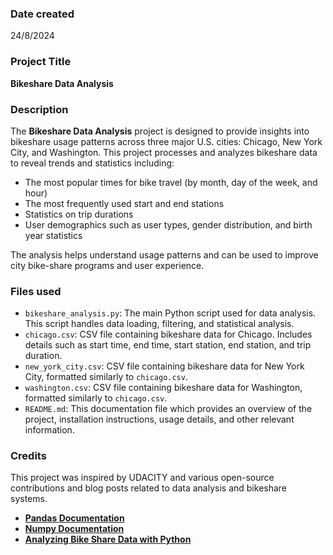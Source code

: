 ### Date created
24/8/2024

### Project Title
**Bikeshare Data Analysis**

### Description
The **Bikeshare Data Analysis** project is designed to provide insights into bikeshare usage patterns across three major U.S. cities: Chicago, New York City, and Washington. This project processes and analyzes bikeshare data to reveal trends and statistics including:

- The most popular times for bike travel (by month, day of the week, and hour)
- The most frequently used start and end stations
- Statistics on trip durations
- User demographics such as user types, gender distribution, and birth year statistics

The analysis helps understand usage patterns and can be used to improve city bike-share programs and user experience.


### Files used
- `bikeshare_analysis.py`: The main Python script used for data analysis. This script handles data loading, filtering, and statistical analysis.
- `chicago.csv`: CSV file containing bikeshare data for Chicago. Includes details such as start time, end time, start station, end station, and trip duration.
- `new_york_city.csv`: CSV file containing bikeshare data for New York City, formatted similarly to `chicago.csv`.
- `washington.csv`: CSV file containing bikeshare data for Washington, formatted similarly to `chicago.csv`.
- `README.md`: This documentation file which provides an overview of the project, installation instructions, usage details, and other relevant information.


### Credits
This project was inspired by UDACITY and various open-source contributions and blog posts related to data analysis and bikeshare systems. 

- **[Pandas Documentation](https://pandas.pydata.org/pandas-docs/stable/)**
- **[Numpy Documentation](https://numpy.org/doc/stable/)**
- **[Analyzing Bike Share Data with Python](https://towardsdatascience.com/analyzing-bike-share-data-with-python-5f91d8d0f12b)**

